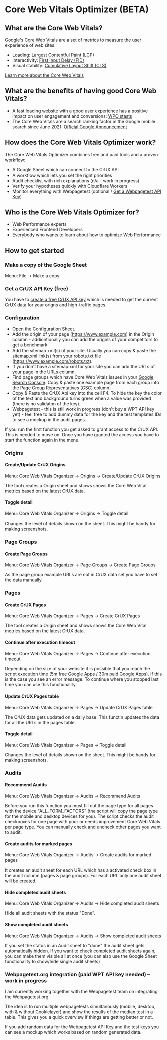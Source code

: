 # Core Web Vitals Optimizer (BETA)

## What are the Core Web Vitals?

Google's [Core Web Vitals](https://web.dev/vitals/) are a set of metrics to measure the user experience of web sites:
* Loading: [Largest Contentful Paint (LCP)](https://web.dev/lcp/)
* Interactivity: [First Input Delay (FID)](https://web.dev/fid/)
* Visual stability: [Cumulative Layout Shift (CLS)](https://web.dev/cls/)

[Learn more about the Core Web Vitals](https://www.cwv-optimizer.com/resources)


## What are the benefits of having good Core Web Vitals?

* A fast loading website with a good user experience has a positive impact on user engagement and conversions: [WPO stasts](https://wpostats.com/tags/core%20web%20vitals/)
* The Core Web Vitals are a search ranking factor in the Google mobile search since June 2021: [Official Google Announcement](https://developers.google.com/search/blog/2020/11/timing-for-page-experience?hl=en)

## How does the Core Web Vitals Optimizer work?

The Core Web Vitals Optimizer combines free and paid tools and a proven workflow:

* A Google Sheet which can connect to the CrUX API
* A workflow which lets you set the right priorities
* Audit checklist with rich explanations (n/a - work in progress)
* Verify your hypotheses quickly with Cloudflare Workers
* Monitor everything with Webpagetest (optional / [Get a Webpagetest API Key](https://product.webpagetest.org/api))


## Who is the Core Web Vitals Optimizer for?

* Web Performance experts
* Experienced Frontend Developers
* Everybody who wants to learn about how to optimize Web Performance

## How to get started

### Make a copy of the Google Sheet
Menu: File → Make a copy

### Get a CrUX API Key (free)
You have to [create a free CrUX API key](https://developers.google.com/web/tools/chrome-user-experience-report/api/guides/getting-started#APIKey) which is needed to get the current CrUX data for your origns and high-traffic pages.

### Configuration
* Open the Configuration Sheet.
* Add the origin of your page (https://www.example.com) in the Origin column - addiontionally you can add the origins of your competitors to get a benchmark
* Add the sitemap xml(s) of your site. Usually you can copy & paste the sitemap.xml link(s) from your robots.txt file (https://www.example.com/robots.txt).
* If you don't have a sitemap.xml for your site you can add the URLs of your page in the URLs column.
* Find page groups which have Core Web Vitals issues in your [Google Search Console](https://search.google.com/search-console). Copy & paste one example page from each group into the Page Group Representatives (GSC) column.
* Copy & Paste the CrUX Api key into the cell F4. To hide the key the color of the text and background turns green when a value was provided (there is no validaton of the key).
* Webpagetest - this is still work in progress (don't buy a WPT API key yet) - feel free to add dummy data for the key and the test templates IDs to see a mockup in the audit pages.

If you run the first function you get asked to grant access to the CrUX API.
This is needed to move on. Once you have granted the access you have to start the function again in the menu.

### Origins
#### Create/Update CrUX Origins
Menu: Core Web Vitals Organizer → Origins → Create/Update CrUX Origins

The tool creates a Origin sheet and shows shows the Core Web Vital metrics based on the latest CrUX data.

#### Toggle detail

Menu: Core Web Vitals Organizer → Origins → Toggle detail

Changes the level of details shown on the sheet. This might be handy for making screenshots.

### Page Groups

#### Create Page Groups
Menu: Core Web Vitals Organizer → Page Groups → Create Page Groups

As the page group example URLs are not in CrUX data set you have to set the data manually.

### Pages

#### Create CrUX Pages
Menu: Core Web Vitals Organizer → Pages → Create CrUX Pages

The tool creates a Origin sheet and shows shows the Core Web Vital metrics based on the latest CrUX data.

#### Continue after execution timeout
Menu: Core Web Vitals Organizer → Pages → Continue after execution timeout

Depending on the size of your website it is possible that you reach the script execution time (5m free Google Apps / 30m paid Google Apps). If this is the case you see an error message. To continue where you stopped last time you can use this functionality. 

#### Update CrUX Pages table
Menu: Core Web Vitals Organizer → Pages → Update CrUX Pages table

The CrUX data gets updated on a daily base. This functin updates the data for all the URLs in the pages table.

#### Toggle detail
Menu: Core Web Vitals Organizer → Pages → Toggle detail

Changes the level of details shown on the sheet. This might be handy for making screenshots.

### Audits

#### Recommend Audits
Menu: Core Web Vitals Organizer → Audits → Recommend Audits

Before you run this function you must fill out the page type for all pages with the device "ALL_FORM_FACTORS" (the script will copy the page type for the mobile and desktop devices for you). The script checks the audit checkboxes for one page with poor or needs improvement Core Web Vitals per page type. You can manually check and uncheck other pages you want to audit.

#### Create audits for marked pages
Menu: Core Web Vitals Organizer → Audits → Create audits for marked pages

It creates an audit sheet for each URL which has a activated check box in the audit column (pages & page groups).
For each URL only one audit sheet will be created.

#### Hide completed audit sheets
Menu: Core Web Vitals Organizer → Audits → Hide completed audit sheets

Hide all audit sheets with the status "Done".

#### Show completed audit sheets
Menu: Core Web Vitals Organizer → Audits → Show completed audit sheets

If you set the status in an Audit sheet to "done" the audit sheet gets automatically hidden. If you want to check completed audit sheets again, you can make them visible all at once (you can also use the Google Sheet functionality to show/hide single audit sheets)

### Webpagetest.org integration (paid WPT API key needed) – work in progress

I am currently working together with the Webpagetest team on integrating
the Webpagetest.org.

The idea is to run multiple webpagetests simultanously (mobile, desktop, with & without Cookielayer)
and show the results of the median test in a table. This gives you a quick overview if things are getting better or not.

If you add random data for the Webpagetest API Key and the test
keys you can see a mockup which works based on random generated data.
